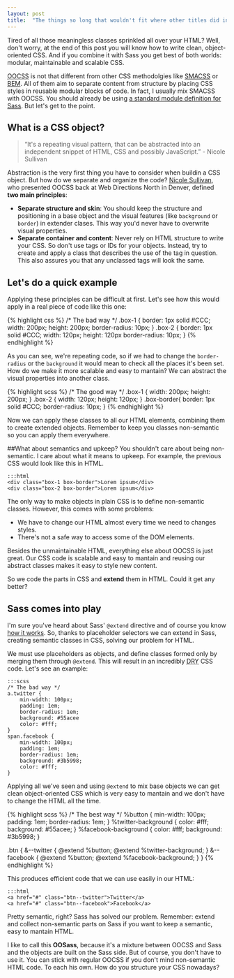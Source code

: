 ```yaml
---
layout: post
title:  "The things so long that wouldn't fit where other titles did in the past"
---
```


Tired of all those meaningless classes sprinkled all over your HTML? Well, don't worry, at the end of this post you will know how to write clean, object-oriented CSS. And if you combine it with Sass you get best of both worlds: modular, maintainable and scalable CSS. 

<abbr title="Object Oriented CSS">OOCSS</abbr> is not that different from other CSS methodolgies like [SMACSS](http://smacss.com/) or [BEM](http://bem.info/). All of them aim to separate content from structure by placing CSS styles in reusable modular blocks of code. In fact, I usually mix SMACSS with OOCSS. You should already be using [a standard module definition for Sass](/intermediate/a-standard-module-definition-for-sass). But let's get to the point.

## What is a CSS object?

> &ldquo;It's a repeating visual pattern, that can be abstracted into an independent snippet of HTML, CSS and possibly JavaScript.&rdquo; -  Nicole Sullivan

Abstraction is the very first thing you have to consider when buildin a CSS object. But how do we separate and organize the code? [Nicole Sullivan](https://github.com/stubbornella), who presented OOCSS back at Web Directions North in Denver, defined **two main principles**:

- **Separate structure and skin**: You should keep the structure and positioning in a base object and the visual features (like `background` or `border`) in extender clases. This way you'd never have to overwrite visual properties.
- **Separate container and content**: Never rely on HTML structure to write your CSS. So don't use tags or IDs for your objects. Instead, try to create and apply a class that describes the use of the tag in question. This also assures you that any unclassed tags will look the same.

## Let's do a quick example
Applying these principles can be difficult at first. Let's see how this would apply in a real piece of code like this one:

{% highlight css %}
/* The bad way */
.box-1 {
	border: 1px solid #CCC;
	width: 200px;
	height: 200px;
	border-radius: 10px;
}
.box-2 {
	border: 1px solid #CCC;
	width: 120px;
	height: 120px
	border-radius: 10px;
}
{% endhighlight %}

As you can see, we're repeating code, so if we had to change the `border-radius` or the `background` it would mean to check all the places it's been set. How do we make it more scalable and easy to mantain? We can abstract the visual properties into another class.

{% highlight scss %}
	/* The good way */
	.box-1 {
		width: 200px;
		height: 200px;
	}
	.box-2 {
		width: 120px;
		height: 120px;
	}
	.box-border{
		border: 1px solid #CCC;
		border-radius: 10px;
	}
{% endhighlight %}

Now we can apply these classes to all our HTML elements, combining them to create extended objects. Remember to keep you classes non-semantic so you can apply them everywhere.

##What about semantics and upkeep?
You shouldn't care about being non-semantic. I care about what it means to upkeep. For example, the previous CSS would look like this in HTML.

    :::html
	<div class="box-1 box-border">Lorem ipsum</div>
	<div class="box-2 box-border">Lorem ipsum</div>

The only way to make objects in plain CSS is to define non-semantic classes. However, this comes with some problems:

- We have to change our HTML almost every time we need to changes styles.
- There's not a safe way to access some of the DOM elements.

Besides the unmaintainable HTML, everything else about OOCSS is just great. Our CSS code is scalable and easy to mantain and reusing our abstract classes makes it easy to style new content.

So we code the parts in CSS and **extend** them in HTML. Could it get any better?

## Sass comes into play
I'm sure you've heard about Sass' `@extend` directive and of course you know [how it works](/intermediate/understanding-placeholder-selectors).
So, thanks to placeholder selectors we can extend in Sass, creating semantic classes in CSS, solving our problem for HTML.

We must use placeholders as objects, and define classes formed only by merging them through `@extend`. This will result in an incredibly <abbr title="Don't Repeat Your">DRY</abbr> CSS code. Let's see an example:

    :::scss
	/* The bad way */
	a.twitter {
		min-width: 100px;
		padding: 1em;
		border-radius: 1em;
		background: #55acee
		color: #fff;
	}
	span.facebook {
		min-width: 100px;
		padding: 1em;
		border-radius: 1em;
		background: #3b5998;
		color: #fff;
	}

Applying all we've seen and using `@extend` to mix base objects we can get clean object-oriented CSS which is very easy to mantain and we don't have to change the HTML all the time.

{% highlight scss %}
/* The best way */
%button {
	min-width: 100px;
	padding: 1em;
	border-radius: 1em;
}
%twitter-background {
	color: #fff;
	background: #55acee;
}
%facebook-background {
	color: #fff;
	background: #3b5998;
}

.btn {
	&--twitter {
		@extend %button;
		@extend %twitter-background;
	}
	&--facebook {
		@extend %button;
		@extend %facebook-background;
	}
}
{% endhighlight %}

This produces efficient code that we can use easily in our HTML:

    :::html
	<a href="#" class="btn--twitter">Twitter</a>
	<a href="#" class="btn--facebook">Facebook</a>

Pretty semantic, right? Sass has solved our problem. Remember: extend and collect non-semantic parts on Sass if you want to keep a semantic, easy to mantain HTML.

I like to call this **OOSass**, because it's a mixture between OOCSS and Sass and the objects are built on the Sass side. But of course, you don't have to use it. You can stick with regular OOCSS if you don't mind non-semantic HTML code. To each his own. How do you structure your CSS nowadays?